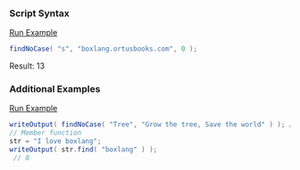 ### Script Syntax



<a href="https://try.boxlang.io?code=eJxLy8xL8ct3TixO1VBQKlbSUVBKyq%2FIScxL18svKiktTsrPzy7WS87PBcoYKGhaAwB9TA9L" target="_blank">Run Example</a>

```java
findNoCase( "s", "boxlang.ortusbooks.com", 0 );

```

Result: 13

### Additional Examples

<a href="https://try.boxlang.io/?code=eJxNjTEOwjAMRfec4itTK1UUNqSKiQF1oAxwgdK6IlJIkOs018ctC4ulb%2Fu%2Fl9kJ3ZJ8khSYXBi7eO5nKmAfTGQr2AvHDHkRRBcV7v1CW8yR%2FWhRomxQ1zjsjc4rvZ%2FEmFIYxMVgZmGcYFv4qDWfBmU2Jv9L9WW3ilX5u29IszKP5gsX8TFE" target="_blank">Run Example</a>

```java
writeOutput( findNoCase( "Tree", "Grow the tree, Save the world" ) ); // 10
// Member function
str = "I love boxlang";
writeOutput( str.find( "boxlang" ) );
 // 8

```



